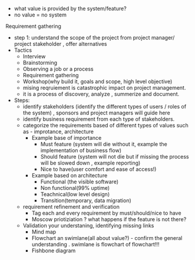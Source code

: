 
- what value is provided by the system/feature? 
- no value = no system

Requirement gathering
- step 1: understand the scope of the project from project manager/ project stakeholder , offer alternatives
- Tactics
    - Interview
    - Brainstorming
    - Observing a job or a process
    - Requirement gathering
    - Workshop(why build it, goals and scope, high level objective)
    - mising reqruiement is catastrophic impact on project management.
    - it is a process of discovery, analyze , summerize and document.
- Steps:
    - identify stakeholders (identify the different types of users / roles of the system) , sponsors and project managers will guide here
    - identify business requirement from each type of stakeholders.
    - categorize the requirements based of different types of values such as - improtance, architecture
        - Example base of importance
            - Must feature (system will die without it, example the implementation of business flow)
            - Should feature (system will not die but if missing the process will be slowed down , example reporting)
            - Nice to have(user comfort and ease of access!)
        - Example based on architecture
            - Functional (the visible software)
            - Non functional(99% uptime)
            - Teachnical(low level design)
            - Transition(temporary, data migration)
    - requirement refinement and verification
        - Tag each and every requirement by must/should/nice to have
        - Moscow priotiziation ? what happens if the feature is not there?
    - Validation your understaning, identifying missing links
        - Mind map
        - Flowchart an swimlane(all about value?) - confirm the general understanding . swimlane is flowchart of flowchart!!!
        - Fishbone diagram